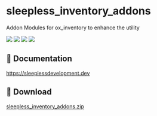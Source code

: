 # sleepless_inventory_addons

Addon Modules for ox_inventory to enhance the utility

![](https://img.shields.io/github/downloads/Sleepless-Development/sleepless_inventory_addons/total?logo=github)
![](https://img.shields.io/github/downloads/Sleepless-Development/sleepless_inventory_addons/latest/total?logo=github)
![](https://img.shields.io/github/contributors/Sleepless-Development/sleepless_inventory_addons?logo=github)
![](https://img.shields.io/github/v/release/Sleepless-Development/sleepless_inventory_addons?logo=github)

## 📃 Documentation

https://sleeplessdevelopment.dev

## 💾 Download

[sleepless_inventory_addons.zip](https://github.com/Sleepless-Development/sleepless_inventory_addons/releases/latest/download/sleepless_inventory_addons.zip)
